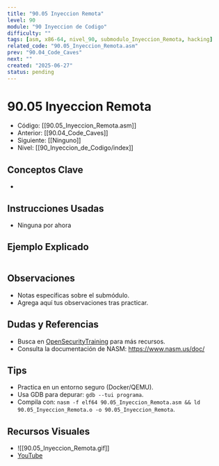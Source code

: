 ```yaml
---
title: "90.05 Inyeccion Remota"
level: 90
module: "90 Inyeccion de Codigo"
difficulty: ""
tags: [asm, x86-64, nivel_90, submodulo_Inyeccion_Remota, hacking]
related_code: "90.05_Inyeccion_Remota.asm"
prev: "90.04_Code_Caves"
next: ""
created: "2025-06-27"
status: pending
---
```


# 90.05 Inyeccion Remota

- Código: [[90.05_Inyeccion_Remota.asm]]  
- Anterior: [[90.04_Code_Caves]]  
- Siguiente: [[Ninguno]]  
- Nivel: [[90_Inyeccion_de_Codigo/index]]  

## Conceptos Clave
- 

## Instrucciones Usadas
- Ninguna por ahora

## Ejemplo Explicado
```asm

```

## Observaciones
- Notas específicas sobre el submódulo.
- Agrega aquí tus observaciones tras practicar.

## Dudas y Referencias
- Busca en [OpenSecurityTraining](https://opensecuritytraining.info/) para más recursos.
- Consulta la documentación de NASM: https://www.nasm.us/doc/

## Tips
- Practica en un entorno seguro (Docker/QEMU).
- Usa GDB para depurar: `gdb --tui programa`.
- Compila con: `nasm -f elf64 90.05_Inyeccion_Remota.asm && ld 90.05_Inyeccion_Remota.o -o 90.05_Inyeccion_Remota`.

## Recursos Visuales
- ![[90.05_Inyeccion_Remota.gif]]  
- [YouTube](https://youtube.com/placeholder)
